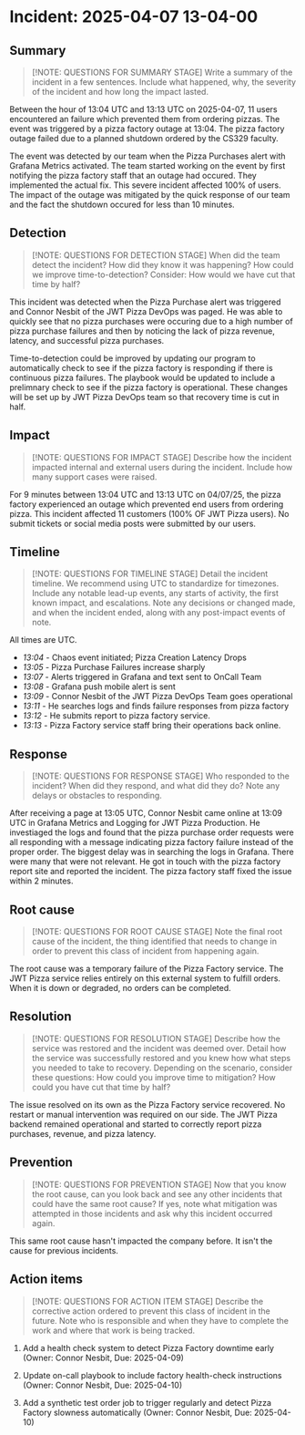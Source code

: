 # Incident: 2025-04-07 13-04-00

## Summary

> [!NOTE: QUESTIONS FOR SUMMARY STAGE] 
> Write a summary of the incident in a few sentences. Include what happened, why, the severity of the incident and how long the impact lasted.

Between the hour of 13:04 UTC and 13:13 UTC on 2025-04-07, 11 users encountered an failure which prevented them from ordering pizzas. The event was triggered by a pizza factory outage at 13:04. The pizza factory outage failed due to a planned shutdown ordered by the CS329 faculty.

The event was detected by our team when the Pizza Purchases alert with Grafana Metrics activated. The team started working on the event by first notifying the pizza factory staff that an outage had occured. They implemented the actual fix. This severe incident affected 100% of users. The impact of the outage was mitigated by the quick response of our team and the fact the shutdown occured for less than 10 minutes.

## Detection

> [!NOTE: QUESTIONS FOR DETECTION STAGE] 
> When did the team detect the incident? How did they know it was happening? How could we improve time-to-detection? Consider: How would we have cut that time by half?

This incident was detected when the Pizza Purchase alert was triggered and Connor Nesbit of the JWT Pizza DevOps was paged. He was able to quickly see that no pizza purchases were occuring due to a high number of pizza purchase failures and then by noticing the lack of pizza revenue, latency, and successful pizza purchases.

Time-to-detection could be improved by updating our program to automatically check to see if the pizza factory is responding if there is continuous pizza failures. The playbook would be updated to include a prelimnary check to see if the pizza factory is operational. These changes will be set up by JWT Pizza DevOps team so that recovery time is cut in half.

## Impact

> [!NOTE: QUESTIONS FOR IMPACT STAGE] 
> Describe how the incident impacted internal and external users during the incident. Include how many support cases were raised.

For 9 minutes between 13:04 UTC and 13:13 UTC on 04/07/25, the pizza factory experienced an outage which prevented end users from ordering pizza. This incident affected 11 customers (100% OF JWT Pizza users). No submit tickets or social media posts were submitted by our users.


## Timeline

> [!NOTE: QUESTIONS FOR TIMELINE STAGE] 
> Detail the incident timeline. We recommend using UTC to standardize for timezones.
> Include any notable lead-up events, any starts of activity, the first known impact, and escalations. Note any decisions or changed made, and when the incident ended, along with any post-impact events of note.
> 
All times are UTC.

- _13:04_ - Chaos event initiated; Pizza Creation Latency Drops
- _13:05_ - Pizza Purchase Failures increase sharply
- _13:07_ - Alerts triggered in Grafana and text sent to OnCall Team
- _13:08_ - Grafana push mobile alert is sent
- _13:09_ - Connor Nesbit of the JWT Pizza DevOps Team goes operational
- _13:11_ - He searches logs and finds failure responses from pizza factory
- _13:12_ - He submits report to pizza factory service.
- _13:13_ - Pizza Factory service staff bring their operations back online.

## Response

> [!NOTE: QUESTIONS FOR RESPONSE STAGE] 
> Who responded to the incident? When did they respond, and what did they do? Note any delays or obstacles to responding.

After receiving a page at 13:05 UTC, Connor Nesbit came online at 13:09 UTC in Grafana Metrics and Logging for JWT Pizza Production. He investiaged the logs and found that the pizza purchase order requests were all responding with a message indicating pizza factory failure instead of the proper order. The biggest delay was in searching the logs in Grafana. There were many that were not relevant. He got in touch with the pizza factory report site and reported the incident. The pizza factory staff fixed the issue within 2 minutes.

## Root cause

> [!NOTE: QUESTIONS FOR ROOT CAUSE STAGE] 
> Note the final root cause of the incident, the thing identified that needs to change in order to prevent this class of incident from happening again.

The root cause was a temporary failure of the Pizza Factory service. The JWT Pizza service relies entirely on this external system to fulfill orders. When it is down or degraded, no orders can be completed.

## Resolution

> [!NOTE: QUESTIONS FOR RESOLUTION STAGE] 
> Describe how the service was restored and the incident was deemed over. Detail how the service was successfully restored and you knew how what steps you needed to take to recovery.
> Depending on the scenario, consider these questions: How could you improve time to mitigation? How could you have cut that time by half?

The issue resolved on its own as the Pizza Factory service recovered. No restart or manual intervention was required on our side. The JWT Pizza backend remained operational and started to correctly report pizza purchases, revenue, and pizza latency.

## Prevention

> [!NOTE: QUESTIONS FOR PREVENTION STAGE] 
> Now that you know the root cause, can you look back and see any other incidents that could have the same root cause? If yes, note what mitigation was attempted in those incidents and ask why this incident occurred again.

This same root cause hasn't impacted the company before. It isn't the cause for previous incidents.


## Action items

> [!NOTE: QUESTIONS FOR ACTION ITEM STAGE] 
> Describe the corrective action ordered to prevent this class of incident in the future. Note who is responsible and when they have to complete the work and where that work is being tracked.

1. Add a health check system to detect Pizza Factory downtime early (Owner: Connor Nesbit, Due: 2025-04-09)

2. Update on-call playbook to include factory health-check instructions (Owner: Connor Nesbit, Due: 2025-04-10)

3. Add a synthetic test order job to trigger regularly and detect Pizza Factory slowness automatically (Owner: Connor Nesbit, Due: 2025-04-10)

